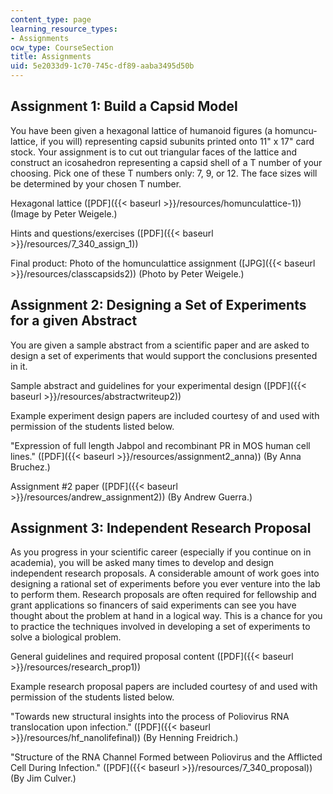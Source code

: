 ```yaml
---
content_type: page
learning_resource_types:
- Assignments
ocw_type: CourseSection
title: Assignments
uid: 5e2033d9-1c70-745c-df89-aaba3495d50b
---
```


Assignment 1: Build a Capsid Model
----------------------------------

You have been given a hexagonal lattice of humanoid figures (a homuncu-lattice, if you will) representing capsid subunits printed onto 11" x 17" card stock. Your assignment is to cut out triangular faces of the lattice and construct an icosahedron representing a capsid shell of a T number of your choosing. Pick one of these T numbers only: 7, 9, or 12. The face sizes will be determined by your chosen T number.

Hexagonal lattice ([PDF]({{< baseurl >}}/resources/homunculattice-1)) (Image by Peter Weigele.)

Hints and questions/exercises ([PDF]({{< baseurl >}}/resources/7_340_assign_1))

Final product: Photo of the homunculattice assignment ([JPG]({{< baseurl >}}/resources/classcapsids2)) (Photo by Peter Weigele.)

Assignment 2: Designing a Set of Experiments for a given Abstract
-----------------------------------------------------------------

You are given a sample abstract from a scientific paper and are asked to design a set of experiments that would support the conclusions presented in it.

Sample abstract and guidelines for your experimental design ([PDF]({{< baseurl >}}/resources/abstractwriteup2))

Example experiment design papers are included courtesy of and used with permission of the students listed below.

"Expression of full length Jabpol and recombinant PR in MOS human cell lines." ([PDF]({{< baseurl >}}/resources/assignment2_anna)) (By Anna Bruchez.)

Assignment #2 paper ([PDF]({{< baseurl >}}/resources/andrew_assignment2)) (By Andrew Guerra.)

Assignment 3: Independent Research Proposal
-------------------------------------------

As you progress in your scientific career (especially if you continue on in academia), you will be asked many times to develop and design independent research proposals. A considerable amount of work goes into designing a rational set of experiments before you ever venture into the lab to perform them. Research proposals are often required for fellowship and grant applications so financers of said experiments can see you have thought about the problem at hand in a logical way. This is a chance for you to practice the techniques involved in developing a set of experiments to solve a biological problem.

General guidelines and required proposal content ([PDF]({{< baseurl >}}/resources/research_prop1))

Example research proposal papers are included courtesy of and used with permission of the students listed below.

"Towards new structural insights into the process of Poliovirus RNA translocation upon infection." ([PDF]({{< baseurl >}}/resources/hf_nanolifefinal)) (By Henning Freidrich.)

"Structure of the RNA Channel Formed between Poliovirus and the Afflicted Cell During Infection." ([PDF]({{< baseurl >}}/resources/7_340_proposal)) (By Jim Culver.)